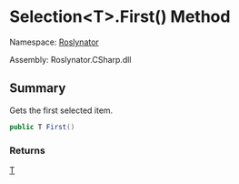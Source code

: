# Selection\<T>\.First\(\) Method

Namespace: [Roslynator](../../README.md)

Assembly: Roslynator\.CSharp\.dll

## Summary

Gets the first selected item\.

```csharp
public T First()
```

### Returns

[T](../T/README.md)




